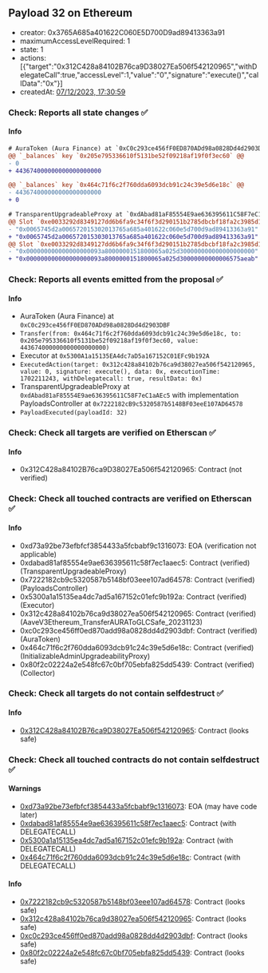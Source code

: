 ## Payload 32 on Ethereum

- creator: 0x3765A685a401622C060E5D700D9ad89413363a91
- maximumAccessLevelRequired: 1
- state: 1
- actions: [{"target":"0x312C428a84102B76ca9D38027Ea506f542120965","withDelegateCall":true,"accessLevel":1,"value":"0","signature":"execute()","callData":"0x"}]
- createdAt: [07/12/2023, 17:30:59](https://etherscan.io/tx/0x0cb04d9bbc11685c473d7fcda12ef6053e1ced457aa002254b9e0284da860753)

### Check: Reports all state changes :white_check_mark:

#### Info


```diff
# AuraToken (Aura Finance) at `0xC0c293ce456fF0ED870ADd98a0828Dd4d2903DBF`
@@ `_balances` key `0x205e795336610f5131be52f09218af19f0f3ec60` @@
- 0
+ 443674000000000000000000

@@ `_balances` key `0x464c71f6c2f760dda6093dcb91c24c39e5d6e18c` @@
- 443674000000000000000000
+ 0

```

```diff
# TransparentUpgradeableProxy at `0xdAbad81aF85554E9ae636395611C58F7eC1aAEc5` with implementation PayloadsController at `0x7222182cB9c5320587b5148BF03eeE107AD64578`
@@ Slot `0xe0033292d8349127dd6b6fa9c34f6f3d290151b2785dbcbf18fa2c3985d1f743` @@
- "0x0065745d2a006572015302013765a685a401622c060e5d700d9ad89413363a91"
+ "0x0065745d2a006572015303013765a685a401622c060e5d700d9ad89413363a91"
@@ Slot `0xe0033292d8349127dd6b6fa9c34f6f3d290151b2785dbcbf18fa2c3985d1f744` @@
- "0x000000000000000000093a8000000151800065a025d300000000000000000000"
+ "0x000000000000000000093a8000000151800065a025d30000000000006575aeab"
```


### Check: Reports all events emitted from the proposal :white_check_mark:

#### Info

- AuraToken (Aura Finance) at `0xC0c293ce456fF0ED870ADd98a0828Dd4d2903DBF`
- `Transfer(from: 0x464c71f6c2f760dda6093dcb91c24c39e5d6e18c, to: 0x205e795336610f5131be52f09218af19f0f3ec60, value: 443674000000000000000000)`
- Executor at `0x5300A1a15135EA4dc7aD5a167152C01EFc9b192A`
- `ExecutedAction(target: 0x312c428a84102b76ca9d38027ea506f542120965, value: 0, signature: execute(), data: 0x, executionTime: 1702211243, withDelegatecall: true, resultData: 0x)`
- TransparentUpgradeableProxy at `0xdAbad81aF85554E9ae636395611C58F7eC1aAEc5` with implementation PayloadsController at `0x7222182cB9c5320587b5148BF03eeE107AD64578`
- `PayloadExecuted(payloadId: 32)`

### Check: Check all targets are verified on Etherscan :white_check_mark:

#### Info

- 0x312C428a84102B76ca9D38027Ea506f542120965: Contract (not verified)

### Check: Check all touched contracts are verified on Etherscan :white_check_mark:

#### Info

- 0xd73a92be73efbfcf3854433a5fcbabf9c1316073: EOA (verification not applicable)
- 0xdabad81af85554e9ae636395611c58f7ec1aaec5: Contract (verified) (TransparentUpgradeableProxy)
- 0x7222182cb9c5320587b5148bf03eee107ad64578: Contract (verified) (PayloadsController)
- 0x5300a1a15135ea4dc7ad5a167152c01efc9b192a: Contract (verified) (Executor)
- 0x312c428a84102b76ca9d38027ea506f542120965: Contract (verified) (AaveV3Ethereum_TransferAURAToGLCSafe_20231123)
- 0xc0c293ce456ff0ed870add98a0828dd4d2903dbf: Contract (verified) (AuraToken)
- 0x464c71f6c2f760dda6093dcb91c24c39e5d6e18c: Contract (verified) (InitializableAdminUpgradeabilityProxy)
- 0x80f2c02224a2e548fc67c0bf705ebfa825dd5439: Contract (verified) (Collector)

### Check: Check all targets do not contain selfdestruct :white_check_mark:

#### Info

- [0x312C428a84102B76ca9D38027Ea506f542120965](https://etherscan.io/address/0x312C428a84102B76ca9D38027Ea506f542120965): Contract (looks safe)

### Check: Check all touched contracts do not contain selfdestruct :white_check_mark:

#### Warnings

- [0xd73a92be73efbfcf3854433a5fcbabf9c1316073](https://etherscan.io/address/0xd73a92be73efbfcf3854433a5fcbabf9c1316073): EOA (may have code later)
- [0xdabad81af85554e9ae636395611c58f7ec1aaec5](https://etherscan.io/address/0xdabad81af85554e9ae636395611c58f7ec1aaec5): Contract (with DELEGATECALL)
- [0x5300a1a15135ea4dc7ad5a167152c01efc9b192a](https://etherscan.io/address/0x5300a1a15135ea4dc7ad5a167152c01efc9b192a): Contract (with DELEGATECALL)
- [0x464c71f6c2f760dda6093dcb91c24c39e5d6e18c](https://etherscan.io/address/0x464c71f6c2f760dda6093dcb91c24c39e5d6e18c): Contract (with DELEGATECALL)

#### Info

- [0x7222182cb9c5320587b5148bf03eee107ad64578](https://etherscan.io/address/0x7222182cb9c5320587b5148bf03eee107ad64578): Contract (looks safe)
- [0x312c428a84102b76ca9d38027ea506f542120965](https://etherscan.io/address/0x312c428a84102b76ca9d38027ea506f542120965): Contract (looks safe)
- [0xc0c293ce456ff0ed870add98a0828dd4d2903dbf](https://etherscan.io/address/0xc0c293ce456ff0ed870add98a0828dd4d2903dbf): Contract (looks safe)
- [0x80f2c02224a2e548fc67c0bf705ebfa825dd5439](https://etherscan.io/address/0x80f2c02224a2e548fc67c0bf705ebfa825dd5439): Contract (looks safe)

